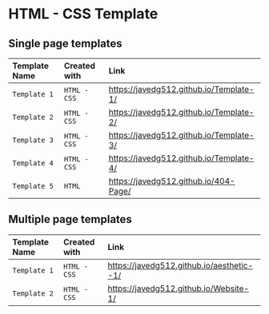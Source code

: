 
# HTML - CSS Template




## Single page templates 


| Template  Name  | Created with    | Link               |
| :-------- | :------- | :------------------------- |
| `Template 1 ` | `HTML - CSS` |https://javedg512.github.io/Template-1/ |
| `Template 2 ` | `HTML - CSS` |https://javedg512.github.io/Template-2/ |
| `Template 3 ` | `HTML - CSS` |https://javedg512.github.io/Template-3/ |
| `Template 4 ` | `HTML - CSS` |https://javedg512.github.io/Template-4/ |
| `Template 5 ` | `HTML ` |https://javedg512.github.io/404-Page/ |




## Multiple page templates 






| Template  Name  | Created with    | Link               |
| :-------- | :------- | :------------------------- |
| `Template 1 ` | `HTML - CSS` |https://javedg512.github.io/aesthetic--1/ |
| `Template 2 ` | `HTML - CSS` |https://javedg512.github.io/Website-1/ |
